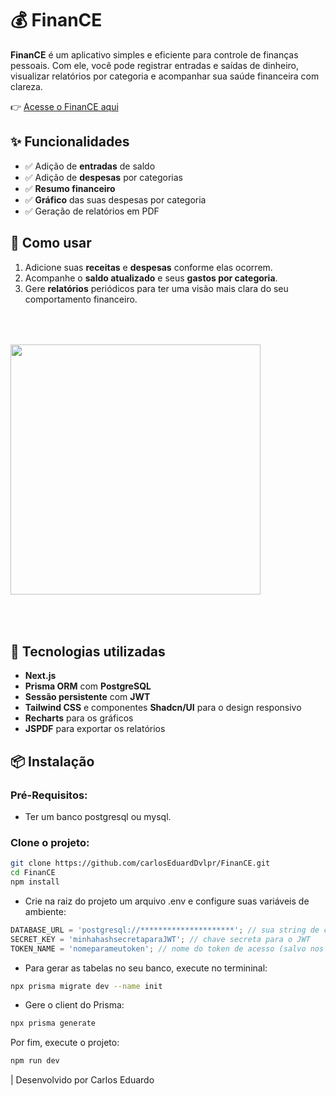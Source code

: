 # 💰 FinanCE

**FinanCE** é um aplicativo simples e eficiente para controle de finanças pessoais. Com ele, você pode registrar entradas e saídas de dinheiro, visualizar relatórios por categoria e acompanhar sua saúde financeira com clareza.

👉 [Acesse o FinanCE aqui](https://finance-organizer.vercel.app)

## ✨ Funcionalidades

- ✅ Adição de **entradas** de saldo
- ✅ Adição de **despesas** por categorias
- ✅ **Resumo financeiro**
- ✅ **Gráfico** das suas despesas por categoria
- ✅ Geração de relatórios em PDF

## 🧭 Como usar

1. Adicione suas **receitas** e **despesas** conforme elas ocorrem.
2. Acompanhe o **saldo atualizado** e seus **gastos por categoria**.
3. Gere **relatórios** periódicos para ter uma visão mais clara do seu comportamento financeiro.

<img src="https://i.ibb.co/MmTfGSx/May-6-2025-9-57-39-PM-Screenshot.jpg" height="400px" style="margin-block: 50px">

## 🚀 Tecnologias utilizadas

- **Next.js**
- **Prisma ORM** com **PostgreSQL**
- **Sessão persistente** com **JWT**
- **Tailwind CSS** e componentes **Shadcn/UI** para o design responsivo
- **Recharts** para os gráficos
- **JSPDF** para exportar os relatórios

## 📦 Instalação

### Pré-Requisitos:

- Ter um banco postgresql ou mysql.

### Clone o projeto:

```bash
git clone https://github.com/carlosEduardDvlpr/FinanCE.git
cd FinanCE
npm install
```

- Crie na raiz do projeto um arquivo .env e configure suas variáveis de ambiente:

```javascript
DATABASE_URL = 'postgresql://*********************'; // sua string de conexão com o banco de dados (altere o provedor em /prisma/schema.prisma se for usar um banco diferente de postgresql)
SECRET_KEY = 'minhahashsecretaparaJWT'; // chave secreta para o JWT
TOKEN_NAME = 'nomeparameutoken'; // nome do token de acesso (salvo nos cookies)
```

- Para gerar as tabelas no seu banco, execute no termininal:

```bash
npx prisma migrate dev --name init
```

- Gere o client do Prisma:

```bash
npx prisma generate
```

Por fim, execute o projeto:

```bash
npm run dev
```

| Desenvolvido por Carlos Eduardo
